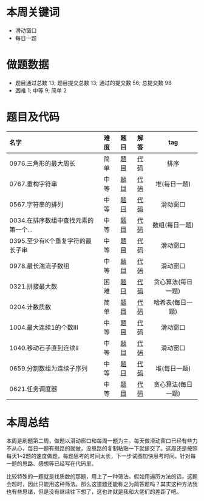 # 本周关键词

* 滑动窗口
* 每日一题

# 做题数据

* 题目通过总数 13; 题目提交总数 13; 通过的提交数 56; 总提交数 98
* 困难 1; 中等 9; 简单 2


# 题目及代码

|名字|难度|题目|解答|tag|
 |:-|:-:|:-:|:-:|:-:|
|0976.三角形的最大周长|简单|[题目](https://leetcode-cn.com/problems/largest-perimeter-triangle/)|[代码](../Code/202012第1周/0976.三角形的最大周长.py)|排序
|0767.重构字符串|中等|[题目](https://leetcode-cn.com/problems/reorganize-string/)|[代码](../Code/202012第1周/0767.重构字符串.py)|堆(每日一题)
|0567.字符串的排列|中等|[题目](https://leetcode-cn.com/problems/permutation-in-string/)|[代码](../Code/202012第1周/0567.字符串的排列.py)|滑动窗口
|0034.在排序数组中查找元素的第一个...|中等|[题目](https://leetcode-cn.com/problems/find-first-and-last-position-of-element-in-sorted-array/)|[代码](../Code/202012第1周/0034.在排序数组中查找元素的第一个和最后一个位置.py)|数组(每日一题)
|0395.至少有K个重复字符的最长子串|中等|[题目](https://leetcode-cn.com/problems/longest-substring-with-at-least-k-repeating-characters/)|[代码](../Code/202012第1周/0395.至少有K个重复字符的最长子串.py)|滑动窗口
|0978.最长湍流子数组|中等|[题目](https://leetcode-cn.com/problems/longest-turbulent-subarray/)|[代码](../Code/202012第1周/0978.最长湍流子数组.py)|滑动窗口
|0321.拼接最大数|困难|[题目](https://leetcode-cn.com/problems/create-maximum-number/)|[代码](../Code/202012第1周/0321.拼接最大数.py)|贪心算法(每日一题)
|0204.计数质数|简单|[题目](https://leetcode-cn.com/problems/count-primes/)|[代码](../Code/202012第1周/0204.计数质数.py)|哈希表(每日一题)
|1004.最大连续1的个数III|中等|[题目](https://leetcode-cn.com/problems/max-consecutive-ones-iii/)|[代码](../Code/202012第1周/1004.最大连续1的个数III.py)|滑动窗口
|1040.移动石子直到连续II|中等|[题目](https://leetcode-cn.com/problems/moving-stones-until-consecutive-ii/)|[代码](../Code/202012第1周/1040.移动石子直到连续II.py)|滑动窗口
|0659.分割数组为连续子序列|中等|[题目](https://leetcode-cn.com/problems/split-array-into-consecutive-subsequences/)|[代码](../Code/202012第1周/0659.分割数组为连续子序列.py)|堆(每日一题)
|0621.任务调度器|中等|[题目](https://leetcode-cn.com/problems/task-scheduler/)|[代码](../Code/202012第1周/0621.任务调度器.py)|贪心算法(每日一题)


# 本周总结
本周是刷题第二周，做题以滑动窗口和每周一题为主。每天做滑动窗口已经有些力不从心，每日一题有思路的就做，没思路的复制粘贴一下就提交了。这周还是按照每天1~2题的速度做题，每题思考的时间太长，下一步试图加快思考时间。针对每一题的思路、感想等已经写在代码里。

比较特殊的一题就是找质数的那题，用上了一种筛法。假如用遍历方法的话，这题会超时，因此只能用这种筛法。那么这道题还能称之为简答题吗？其实这种方法我也有些思绪，但是没有继续往下想了，这也许就是我和大佬们的差距了吧。



